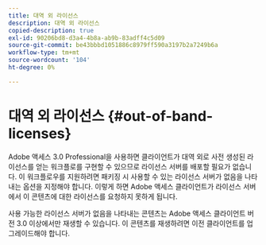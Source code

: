 ```yaml
---
title: 대역 외 라이선스
description: 대역 외 라이선스
copied-description: true
exl-id: 90206bd8-d3a4-4b8a-ab9b-83adff4c5d09
source-git-commit: be43bbbd1051886c8979ff590a3197b2a7249b6a
workflow-type: tm+mt
source-wordcount: '104'
ht-degree: 0%

---
```


# 대역 외 라이선스 {#out-of-band-licenses}

Adobe 액세스 3.0 Professional을 사용하면 클라이언트가 대역 외로 사전 생성된 라이선스를 얻는 워크플로를 구현할 수 있으므로 라이선스 서버를 배포할 필요가 없습니다. 이 워크플로우를 지원하려면 패키징 시 사용할 수 있는 라이선스 서버가 없음을 나타내는 옵션을 지정해야 합니다. 이렇게 하면 Adobe 액세스 클라이언트가 라이선스 서버에서 이 콘텐츠에 대한 라이선스를 요청하지 못하게 됩니다.

사용 가능한 라이선스 서버가 없음을 나타내는 콘텐츠는 Adobe 액세스 클라이언트 버전 3.0 이상에서만 재생할 수 있습니다. 이 콘텐츠를 재생하려면 이전 클라이언트를 업그레이드해야 합니다.
